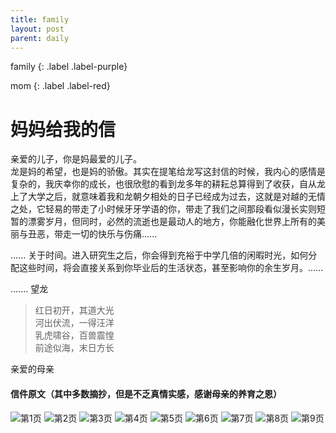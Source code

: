 ```yaml
---
title: family
layout: post
parent: daily
---
```


family
{: .label .label-purple}

mom
{: .label .label-red}

# 妈妈给我的信 

亲爱的儿子，你是妈最爱的儿子。  
龙是妈的希望，也是妈的骄傲。其实在提笔给龙写这封信的时候，我内心的感情是复杂的，我庆幸你的成长，也很欣慰的看到龙多年的耕耘总算得到了收获，自从龙上了大学之后，就意味着我和龙朝夕相处的日子已经成为过去，这就是对越的无情之处，它轻易的带走了小时候牙牙学语的你，带走了我们之间那段看似漫长实则短暂的漂雾岁月，但同时，必然的流逝也是最动人的地方，你能融化世界上所有的美丽与丑恶，带走一切的快乐与伤痛......  

......
关于时间。进入研究生之后，你会得到充裕于中学几倍的闲暇时光，如何分配这些时间，将会直接关系到你毕业后的生活状态，甚至影响你的余生岁月。......  

.......
望龙  
> 红日初开，其道大光  
> 河出伏流，一得汪洋  
> 乳虎啸谷，百兽震惶  
> 前途似海，末日方长  

亲爱的母亲  

#### **信件原文（其中多数摘抄，但是不乏真情实感，感谢母亲的养育之恩）**  

![第1页](../../assert/images/letters/IMG_0615.jpg)
![第2页](../../assert/images/letters/IMG_0616.jpg)
![第3页](../../assert/images/letters/IMG_0617.jpg)
![第4页](../../assert/images/letters/IMG_0618.jpg)
![第5页](../../assert/images/letters/IMG_0619.jpg)
![第6页](../../assert/images/letters/IMG_0620.jpg)
![第7页](../../assert/images/letters/IMG_0621.jpg)
![第8页](../../assert/images/letters/IMG_0622.jpg)
![第9页](../../assert/images/letters/IMG_0623.jpg)




